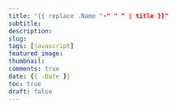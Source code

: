 ```yaml
---
title: "{{ replace .Name "-" " " | title }}"
subtitle: 
description: 
slug: 
tags: [javascript]
featured_image: 
thumbnail: 
comments: true
date: {{ .Date }}
toc: true
draft: false
---
```

